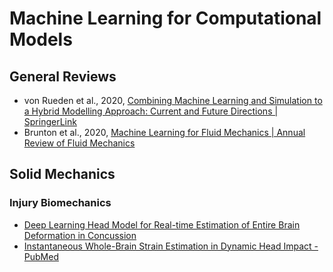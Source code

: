 # Machine Learning for Computational Models

## General Reviews

- von Rueden et al., 2020, [Combining Machine Learning and Simulation to a Hybrid Modelling Approach: Current and Future Directions | SpringerLink](https://link.springer.com/chapter/10.1007/978-3-030-44584-3_43)
- Brunton et al., 2020, [Machine Learning for Fluid Mechanics | Annual Review of Fluid Mechanics](https://www.annualreviews.org/doi/abs/10.1146/annurev-fluid-010719-060214)

## Solid Mechanics

### Injury Biomechanics

- [Deep Learning Head Model for Real-time Estimation of Entire Brain Deformation in Concussion](https://arxiv.org/abs/2010.08527)
- [Instantaneous Whole-Brain Strain Estimation in Dynamic Head Impact - PubMed](https://pubmed.ncbi.nlm.nih.gov/33126836/)
